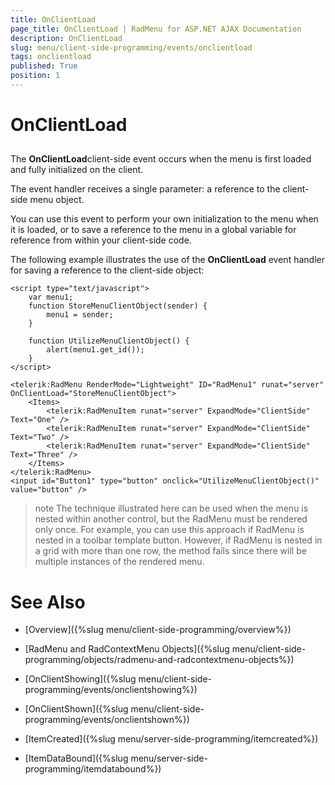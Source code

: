 ```yaml
---
title: OnClientLoad
page_title: OnClientLoad | RadMenu for ASP.NET AJAX Documentation
description: OnClientLoad
slug: menu/client-side-programming/events/onclientload
tags: onclientload
published: True
position: 1
---
```


# OnClientLoad

## 

The **OnClientLoad**client-side event occurs when the menu is first loaded and fully initialized on the client.

The event handler receives a single parameter: a reference to the client-side menu object.

You can use this event to perform your own initialization to the menu when it is loaded, or to save a reference to the menu in a global variable for reference from within your client-side code.

The following example illustrates the use of the **OnClientLoad** event handler for saving a reference to the client-side object:

````ASP.NET
<script type="text/javascript">
    var menu1;
    function StoreMenuClientObject(sender) {
        menu1 = sender;
    }
    
    function UtilizeMenuClientObject() {
        alert(menu1.get_id());
    }
</script>

<telerik:RadMenu RenderMode="Lightweight" ID="RadMenu1" runat="server" OnClientLoad="StoreMenuClientObject">
    <Items>
        <telerik:RadMenuItem runat="server" ExpandMode="ClientSide" Text="One" />
        <telerik:RadMenuItem runat="server" ExpandMode="ClientSide" Text="Two" />
        <telerik:RadMenuItem runat="server" ExpandMode="ClientSide" Text="Three" />
    </Items>
</telerik:RadMenu>
<input id="Button1" type="button" onclick="UtilizeMenuClientObject()" value="button" />
````

>note The technique illustrated here can be used when the menu is nested within another control, but the RadMenu must be rendered only once. For example, you can use this approach if RadMenu is nested in a toolbar template button. However, if RadMenu is nested in a grid with more than one row, the method fails since there will be multiple instances of the rendered menu.
>


# See Also

 * [Overview]({%slug menu/client-side-programming/overview%})

 * [RadMenu and RadContextMenu Objects]({%slug menu/client-side-programming/objects/radmenu-and-radcontextmenu-objects%})

 * [OnClientShowing]({%slug menu/client-side-programming/events/onclientshowing%})

 * [OnClientShown]({%slug menu/client-side-programming/events/onclientshown%})

 * [ItemCreated]({%slug menu/server-side-programming/itemcreated%})

 * [ItemDataBound]({%slug menu/server-side-programming/itemdatabound%})
